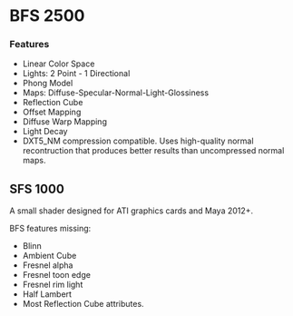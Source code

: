 # BFS 2500

### Features
- Linear Color Space 
- Lights: 2 Point - 1 Directional
- Phong Model
- Maps: Diffuse-Specular-Normal-Light-Glossiness
- Reflection Cube
- Offset Mapping
- Diffuse Warp Mapping
- Light Decay
- DXT5_NM compression compatible. Uses high-quality normal recontruction that produces better results than uncompressed normal maps.

## SFS 1000

A small shader designed for ATI graphics cards and Maya 2012+.

BFS features missing:
- Blinn
- Ambient Cube
- Fresnel alpha
- Fresnel toon edge
- Fresnel rim light
- Half Lambert
- Most Reflection Cube attributes.
